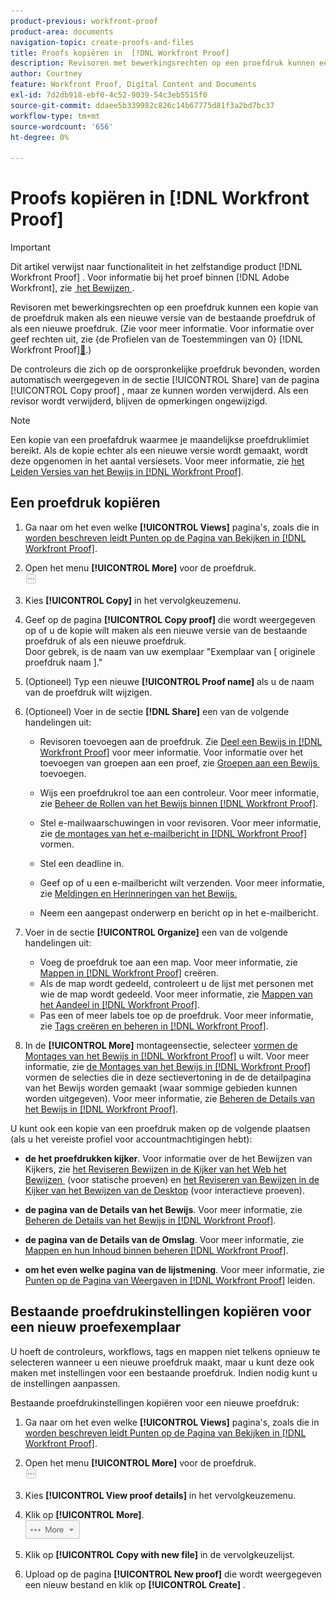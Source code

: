 ```yaml
---
product-previous: workfront-proof
product-area: documents
navigation-topic: create-proofs-and-files
title: Proofs kopiëren in  [!DNL Workfront Proof]
description: Revisoren met bewerkingsrechten op een proefdruk kunnen een kopie van de proefdruk maken als een nieuwe versie van de bestaande proefdruk of als een nieuwe proefdruk. (Zie voor meer informatie. Zie Proefprofielen voor machtigingen in Workfront Proof voor informatie over bewerkingsrechten.)
author: Courtney
feature: Workfront Proof, Digital Content and Documents
exl-id: 7d2db918-ebf0-4c52-9039-54c3eb5515f0
source-git-commit: ddaee5b339982c826c14b67775d81f3a2bd7bc37
workflow-type: tm+mt
source-wordcount: '656'
ht-degree: 0%

---
```


# Proofs kopiëren in [!DNL Workfront Proof]

>[!IMPORTANT]
>
>Dit artikel verwijst naar functionaliteit in het zelfstandige product [!DNL Workfront Proof] . Voor informatie bij het proef binnen [!DNL Adobe Workfront], zie [&#x200B; het Bewijzen &#x200B;](../../../review-and-approve-work/proofing/proofing.md).

Revisoren met bewerkingsrechten op een proefdruk kunnen een kopie van de proefdruk maken als een nieuwe versie van de bestaande proefdruk of als een nieuwe proefdruk. (Zie voor meer informatie. Voor informatie over geef rechten uit, zie {de Profielen van de Toestemmingen van 0}  [!DNL Workfront Proof][&#128279;](../../../workfront-proof/wp-acct-admin/account-settings/proof-perm-profiles-in-wp.md).)

De controleurs die zich op de oorspronkelijke proefdruk bevonden, worden automatisch weergegeven in de sectie [!UICONTROL Share] van de pagina [!UICONTROL Copy proof] , maar ze kunnen worden verwijderd. Als een revisor wordt verwijderd, blijven de opmerkingen ongewijzigd.

>[!NOTE]
>
>Een kopie van een proefafdruk waarmee je maandelijkse proefdruklimiet bereikt. Als de kopie echter als een nieuwe versie wordt gemaakt, wordt deze opgenomen in het aantal versiesets. Voor meer informatie, zie [&#x200B; het Leiden Versies van het Bewijs in  [!DNL Workfront Proof]](../../../workfront-proof/wp-work-proofsfiles/manage-your-work/manage-proof-versions.md).

## Een proefdruk kopiëren

1. Ga naar om het even welke **[!UICONTROL Views]** pagina&#39;s, zoals die in [&#x200B; worden beschreven leidt Punten op de Pagina van Bekijken in  [!DNL Workfront Proof]](../../../workfront-proof/wp-work-proofsfiles/manage-your-work/manage-items-on-views-page.md).

1. Open het menu **[!UICONTROL More]** voor de proefdruk.\
   ![&#x200B; Meer menu &#x200B;](assets/more-button-small.png)

1. Kies **[!UICONTROL Copy]** in het vervolgkeuzemenu.
1. Geef op de pagina **[!UICONTROL Copy proof]** die wordt weergegeven op of u de kopie wilt maken als een nieuwe versie van de bestaande proefdruk of als een nieuwe proefdruk.\
   Door gebrek, is de naam van uw exemplaar &quot;Exemplaar van [ originele proefdruk naam ].&quot;

1. (Optioneel) Typ een nieuwe **[!UICONTROL Proof name]** als u de naam van de proefdruk wilt wijzigen.
1. (Optioneel) Voer in de sectie **[!DNL Share]** een van de volgende handelingen uit:

   * Revisoren toevoegen aan de proefdruk. Zie [&#x200B; Deel een Bewijs in  [!DNL Workfront Proof]](../../../workfront-proof/wp-work-proofsfiles/share-proofs-and-files/share-proof.md) voor meer informatie. Voor informatie over het toevoegen van groepen aan een proef, zie [&#x200B; Groepen aan een Bewijs &#x200B;](../../../workfront-proof/wp-mnguserscontacts/groups/add-groups.md) toevoegen.

   * Wijs een proefdrukrol toe aan een controleur. Voor meer informatie, zie [&#x200B; Beheer de Rollen van het Bewijs binnen  [!DNL Workfront Proof]](../../../workfront-proof/wp-work-proofsfiles/share-proofs-and-files/manage-proof-roles.md).
   * Stel e-mailwaarschuwingen in voor revisoren. Voor meer informatie, zie [&#x200B; de montages van het e-mailbericht in  [!DNL Workfront Proof]](../../../workfront-proof/wp-emailsntfctns/email-alerts/config-email-notification-settings-wp.md) vormen.
   * Stel een deadline in.
   * Geef op of u een e-mailbericht wilt verzenden. Voor meer informatie, zie [&#x200B; Meldingen en Herinneringen van het Bewijs.](https://support.workfront.com/hc/en-us/sections/115000920788-Proof-notifications-and-reminders)
   * Neem een aangepast onderwerp en bericht op in het e-mailbericht.

1. Voer in de sectie **[!UICONTROL Organize]** een van de volgende handelingen uit:

   * Voeg de proefdruk toe aan een map. Voor meer informatie, zie [&#x200B; Mappen in  [!DNL Workfront Proof]](../../../workfront-proof/wp-work-proofsfiles/organize-your-work/create-folders.md) creëren.
   * Als de map wordt gedeeld, controleert u de lijst met personen met wie de map wordt gedeeld. Voor meer informatie, zie [&#x200B; Mappen van het Aandeel in  [!DNL Workfront Proof]](../../../workfront-proof/wp-work-proofsfiles/organize-your-work/share-folders.md).
   * Pas een of meer labels toe op de proefdruk. Voor meer informatie, zie [&#x200B; Tags creëren en beheren in  [!DNL Workfront Proof]](../../../workfront-proof/wp-work-proofsfiles/organize-your-work/create-and-manage-tags.md).

1. In de **[!UICONTROL More]** montageensectie, selecteer [&#x200B; vormen de Montages van het Bewijs in  [!DNL Workfront Proof]](../../../workfront-proof/wp-work-proofsfiles/manage-your-work/configure-proof-settings.md) u wilt. Voor meer informatie, zie [&#x200B; de Montages van het Bewijs in  [!DNL Workfront Proof]](../../../workfront-proof/wp-work-proofsfiles/manage-your-work/configure-proof-settings.md) vormen de selecties die in deze sectievertoning in de de detailpagina van het Bewijs worden gemaakt (waar sommige gebieden kunnen worden uitgegeven). Voor meer informatie, zie [&#x200B; Beheren de Details van het Bewijs in  [!DNL Workfront Proof]](../../../workfront-proof/wp-work-proofsfiles/manage-your-work/manage-proof-details.md).

U kunt ook een kopie van een proefdruk maken op de volgende plaatsen (als u het vereiste profiel voor accountmachtigingen hebt):

* **de het proefdrukken kijker**. Voor informatie over de het Bewijzen van Kijkers, zie [&#x200B; het Reviseren Bewijzen in de Kijker van het Web het Bewijzen &#x200B;](https://support.workfront.com/hc/en-us/sections/115000275214-Reviewing-Proofs-in-the-Web-Proofing-Viewer) (voor statische proeven) en [&#x200B; het Reviseren van Bewijzen in de Kijker van het Bewijzen van de Desktop &#x200B;](https://support.workfront.com/hc/en-us/sections/360000686434-Reviewing-Proofs-in-the-Desktop-Proofing-Viewer) (voor interactieve proeven).

* **de pagina van de Details van het Bewijs**. Voor meer informatie, zie [&#x200B; Beheren de Details van het Bewijs in  [!DNL Workfront Proof]](../../../workfront-proof/wp-work-proofsfiles/manage-your-work/manage-proof-details.md).

* **de pagina van de Details van de Omslag**. Voor meer informatie, zie [&#x200B; Mappen en hun Inhoud binnen beheren  [!DNL Workfront Proof]](../../../workfront-proof/wp-work-proofsfiles/organize-your-work/manage-folders-and-contents.md).

* **om het even welke pagina van de lijstmening**. Voor meer informatie, zie [&#x200B; Punten op de Pagina van Weergaven in  [!DNL Workfront Proof]](../../../workfront-proof/wp-work-proofsfiles/manage-your-work/manage-items-on-views-page.md) leiden.

## Bestaande proefdrukinstellingen kopiëren voor een nieuw proefexemplaar

U hoeft de controleurs, workflows, tags en mappen niet telkens opnieuw te selecteren wanneer u een nieuwe proefdruk maakt, maar u kunt deze ook maken met instellingen voor een bestaande proefdruk. Indien nodig kunt u de instellingen aanpassen.

Bestaande proefdrukinstellingen kopiëren voor een nieuwe proefdruk:

1. Ga naar om het even welke **[!UICONTROL Views]** pagina&#39;s, zoals die in [&#x200B; worden beschreven leidt Punten op de Pagina van Bekijken in  [!DNL Workfront Proof]](../../../workfront-proof/wp-work-proofsfiles/manage-your-work/manage-items-on-views-page.md).

1. Open het menu **[!UICONTROL More]** voor de proefdruk.\
   ![&#x200B; Meer menu &#x200B;](assets/more-button-small.png)

1. Kies **[!UICONTROL View proof details]** in het vervolgkeuzemenu.
1. Klik op **[!UICONTROL More]**.\
   ![&#x200B; More_button_text_version.png &#x200B;](assets/more-button-text-version.png)

1. Klik op **[!UICONTROL Copy with new file]** in de vervolgkeuzelijst.
1. Upload op de pagina **[!UICONTROL New proof]** die wordt weergegeven een nieuw bestand en klik op **[!UICONTROL Create]** .
